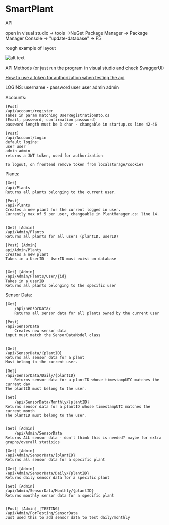 # SmartPlant
API

open in visual studio -> tools ->NuGet Package Manager -> Package Manager Console -> "update-database" -> F5

rough example of layout

![alt text](https://i.imgur.com/Kpu1YoR.png)



API Methods (or just run the program in visual studio and check SwaggerUI)

<a href="https://gfycat.com/vagueacademicferret">How to use a token for authorization when testing the api</a>

LOGINS: username - password
user user
admin admin


Accounts:

	[Post]
	/api/account/register
	Takes in param matching UserRegistrationDto.cs
	(Email, password, confirmation password)
	password length must be 3 char - changable in startup.cs line 42-46
	
	[Post]
	/api/Account/Login
	default logins: 
	user user
	admin admin
	returns a JWT token, used for authorization

	To logout, on frontend remove token from localstorage/cookie?


Plants:

	[Get]
	/api/Plants
	Returns all plants belonging to the current user.	

	[Post]
	/api/Plants
	Creates a new plant for the current logged in user.
	Currently max of 5 per user, changeable in PlantManager.cs: line 14.


	[Get] [Admin]
	/api/Admin/Plants	
	Returns all plants for all users (plantID, userID)
	
	[Post] [Admin]
	api/Admin/Plants
	Creates a new plant
	Takes in a UserID - UserID must exist on database


	[Get] [Admin]
	/api/Admin/Plants/User/{id}
	Takes in a userID
	Returns all plants belonging to the specific user

		

Sensor Data:
	

	[Get]
        /api/SensorData/
        Returns all sensor data for all plants owned by the current user
	
	[Post]
	/api/SensorData
        Creates new sensor data
	input must match the SensorDataModel class

	
	[Get]
	/api/SensorData/{plantID}
	Returns all sensor data for a plant 
	Must belong to the current user.
	
 	[Get]
	/api/SensorData/Daily/{plantID}
        Returns sensor data for a plantID whose timestampUTC matches the current day
	The plantID must belong to the user.

	[Get]
        /api/SensorData/Monthly/{plantID}
	Returns sensor data for a plantID whose timestampUTC matches the current month
	The plantID must belong to the user.
	

	[Get] [Admin]
        /api/Admin/SensorData
	Returns ALL sensor data - don't think this is needed? maybe for extra graphs/overall statisics
	
	[Get] [Admin]
	/api/Admin/SensorData/{plantID}	
	Returns all sensor data for a specific plant

	[Get] [Admin]
	/api/Admin/SensorData/Daily/{plantID}
	Returns daily sensor data for a specific plant

	[Get] [Admin]
	/api/Admin/SensorData/Monthly/{plantID}
	Returns monthly sensor data for a specific plant


	[Post] [Admin] [TESTING]
	/api/Admin/ForTesting/SensorData
	Just used this to add sensor data to test daily/monthly 
	
	











	
